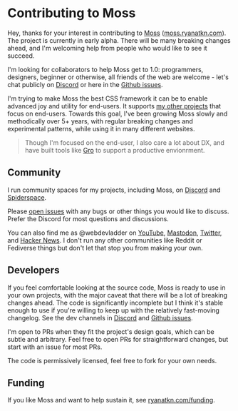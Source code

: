 # Contributing to Moss

Hey, thanks for your interest in contributing to [Moss](https://github.com/ryanatkn/moss)
([moss.ryanatkn.com](https://moss.ryanatkn.com/)).
The project is currently in early alpha.
There will be many breaking changes ahead,
and I'm welcoming help from people who would like to see it succeed.

I'm looking for collaborators to help Moss get to 1.0:
programmers, designers, beginner or otherwise, all friends of the web are welcome -
let's chat publicly on [Discord](https://discord.gg/YU5tyeK72X)
or here in the [Github issues](https://github.com/ryanatkn/moss).

I'm trying to make Moss the best CSS framework it can be
to enable advanced joy and utility for end-users.
It supports [my other projects](http://www.ryanatkn.com/) that focus on end-users.
Towards this goal, I've been growing Moss slowly and methodically over 5+ years,
with regular breaking changes and experimental patterns,
while using it in many different websites.

> Though I'm focused on the end-user, I also care a lot about DX,
> and have built tools like [Gro](https://github.com/ryanatkn/gro)
> to support a productive envionrment.

## Community

I run community spaces for my projects, including Moss,
on [Discord](https://discord.gg/YU5tyeK72X)
and [Spiderspace](https://www.spiderspace.org/).

Please [open issues](https://github.com/ryanatkn/Moss/issues) with any bugs
or other things you would like to discuss.
Prefer the Discord for most questions and discussions.

You can also find me as @webdevladder on
[YouTube](https://www.youtube.com/@webdevladder),
[Mastodon](https://mastodon.social/@webdevladder),
[Twitter](https://twitter.com/webdevladder),
and [Hacker News](https://news.ycombinator.com/user?id=webdevladder).
I don't run any other communities like Reddit or Fediverse things
but don't let that stop you from making your own.

## Developers

If you feel comfortable looking at the source code,
Moss is ready to use in your own projects,
with the major caveat that there will be a lot of breaking changes ahead.
The code is significantly incomplete but I think it's stable enough to use
if you're willing to keep up with the relatively fast-moving changelog.
See the dev channels in [Discord](https://discord.gg/YU5tyeK72X)
and [Github issues](https://github.com/ryanatkn/Moss/issues).

I'm open to PRs when they fit the project's design goals, which can be subtle and arbitrary.
Feel free to open PRs for straightforward changes, but start with an issue for most PRs.

The code is permissively licensed, feel free to fork for your own needs.

## Funding

If you like Moss and want to help sustain it,
see [ryanatkn.com/funding](https://www.ryanatkn.com/funding).
